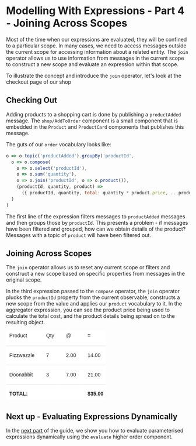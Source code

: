 # Modelling With Expressions - Part 4 - Joining Across Scopes

Most of the time when our expressions are evaluated, they will be confined to a particular scope. In many cases, we
need to access messages outside the current scope for accessing information about a related entity. The `join`
operator allows us to use information from messages in the current scope to construct a new scope and evaluate an
expression within that scope.

To illustrate the concept and introduce the `join` operator, let's look at the checkout page of our shop

## Checking Out

Adding products to a shopping cart is done by publishing a `productAdded` message. The `shop/AddToOrder` component is a 
small component that is embedded in the `Product` and `ProductCard` components that publishes this message.

The guts of our `order` vocabulary looks like:

```javascript
o => o.topic('productAdded').groupBy('productId',
  o => o.compose(
    o => o.select('productId'),
    o => o.sum('quantity'),
    o => o.join('productId', o => o.product()),
    (productId, quantity, product) =>
      ({ productId, quantity, total: quantity * product.price, ...product })
  )
)
```

The first line of the expression filters messages to `productAdded` messages and then groups those by `productId`. This
presents a problem - if messages have been filtered and grouped, how can we obtain details of the product? Messages 
with a topic of `product` will have been filtered out. 

## Joining Across Scopes
 
The `join` operator allows us to reset any current scope or filters and construct a new scope based on specific 
properties from messages in the original scope. 

In the third expression passed to the `compose` operator, the `join` operator plucks the `productId` property from the 
current observable, constructs a new scope from the value and applies our `product` vocabulary to it. In the aggregator
expression, you can see the product price being used to calculate the total cost, and the product details being
spread on to the resulting object.

![shopping cart](shopping-cart.png)

## Next up - Evaluating Expressions Dynamically

In the [next part](5-evaluate.md) of the guide, we show you how to evaluate parameterised expressions dynamically using 
the `evaluate` higher order component. 